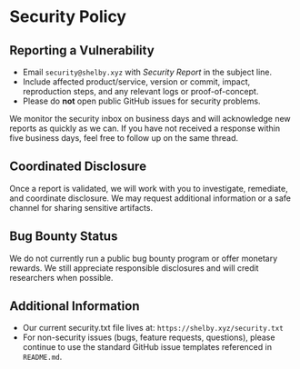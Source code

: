 # Security Policy

## Reporting a Vulnerability
- Email `security@shelby.xyz` with *Security Report* in the subject line.
- Include affected product/service, version or commit, impact, reproduction steps, and any relevant logs or proof-of-concept.
- Please do **not** open public GitHub issues for security problems.

We monitor the security inbox on business days and will acknowledge new reports as quickly as we can. If you have not received a response within five business days, feel free to follow up on the same thread.

## Coordinated Disclosure
Once a report is validated, we will work with you to investigate, remediate, and coordinate disclosure. We may request additional information or a safe channel for sharing sensitive artifacts.

## Bug Bounty Status
We do not currently run a public bug bounty program or offer monetary rewards. We still appreciate responsible disclosures and will credit researchers when possible.

## Additional Information
- Our current security.txt file lives at: `https://shelby.xyz/security.txt`
- For non-security issues (bugs, feature requests, questions), please continue to use the standard GitHub issue templates referenced in `README.md`.
